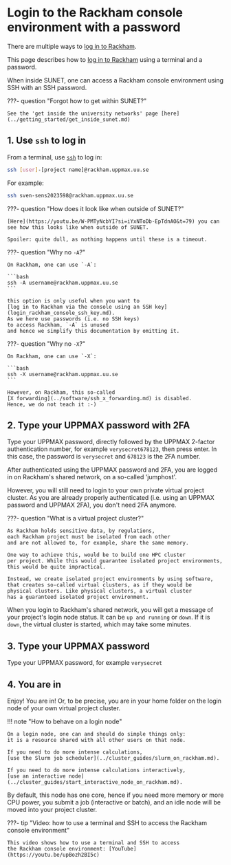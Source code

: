 # Login to the Rackham console environment with a password

There are multiple ways to [log in to Rackham](login_rackham.md).

This page describes how to [log in to Rackham](login_rackham.md)
using a terminal and a password.

When inside SUNET, one can access a Rackham console environment
using SSH with an SSH password.

???- question "Forgot how to get within SUNET?"

    See the 'get inside the university networks' page [here](../getting_started/get_inside_sunet.md)

## 1. Use `ssh` to log in

From a terminal, use [`ssh`](../software/ssh.md) to log in:

```bash
ssh [user]-[project name]@rackham.uppmax.uu.se
```

For example:

```bash
ssh sven-sens2023598@rackham.uppmax.uu.se
```

???- question "How does it look like when outside of SUNET?"

    [Here](https://youtu.be/W-PMTyNcbYI?si=iYxNToDb-EpTdnAO&t=79) you can
    see how this looks like when outside of SUNET.

    Spoiler: quite dull, as nothing happens until these is a timeout.

???- question "Why no `-A`?"

    On Rackham, one can use `-A`:

    ```bash
    ssh -A username@rackham.uppmax.uu.se
    ```

    this option is only useful when you want to
    [log in to Rackham via the console using an SSH key](login_rackham_console_ssh_key.md).
    As we here use passwords (i.e. no SSH keys)
    to access Rackham, `-A` is unused
    and hence we simplify this documentation by omitting it.

???- question "Why no `-X`?"

    On Rackham, one can use `-X`:

    ```bash
    ssh -X username@rackham.uppmax.uu.se
    ```

    However, on Rackham, this so-called
    [X forwarding](../software/ssh_x_forwarding.md) is disabled.
    Hence, we do not teach it :-)


## 2. Type your UPPMAX password with 2FA

Type your UPPMAX password,
directly followed by the UPPMAX 2-factor authentication number,
for example `verysecret678123`, then press enter.
In this case, the password is `verysecret` and `678123`
is the 2FA number.

After authenticated using the UPPMAX password and 2FA,
you are logged in on Rackham's shared network,
on a so-called 'jumphost'.

However, you will still need to login to your own
private virtual project cluster.
As you are already properly authenticated (i.e. using an UPPMAX password
and UPPMAX 2FA), you don't need 2FA anymore.

???- question "What is a virtual project cluster?"

    As Rackham holds sensitive data, by regulations,
    each Rackham project must be isolated from each other
    and are not allowed to, for example, share the same memory.

    One way to achieve this, would be to build one HPC cluster
    per project. While this would guarantee isolated project environments,
    this would be quite impractical.

    Instead, we create isolated project environments by using software,
    that creates so-called virtual clusters, as if they would be
    physical clusters. Like physical clusters, a virtual cluster
    has a guaranteed isolated project environment.

When you login to Rackham's shared network,
you will get a message of your project's login node status.
It can be `up and running` or `down`.
If it is `down`, the virtual cluster is started,
which may take some minutes.

## 3. Type your UPPMAX password

Type your UPPMAX password,
for example `verysecret`

## 4. You are in

Enjoy! You are in! Or, to be precise,
you are in your home folder on the login node of your own virtual project cluster.

!!! note "How to behave on a login node"

    On a login node, one can and should do simple things only:
    it is a resource shared with all other users on that node.

    If you need to do more intense calculations,
    [use the Slurm job scheduler](../cluster_guides/slurm_on_rackham.md).

    If you need to do more intense calculations interactively,
    [use an interactive node](../cluster_guides/start_interactive_node_on_rackham.md).

By default, this node has one core,
hence if you need more memory or more CPU power,
you submit a job (interactive or batch),
and an idle node will be moved into your project cluster.

???- tip "Video: how to use a terminal and SSH to access the Rackham console environment"

    This video shows how to use a terminal and SSH to access
    the Rackham console environment: [YouTube](https://youtu.be/upBozh2BI5c)

